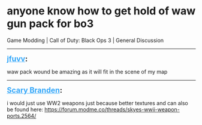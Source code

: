 # anyone know how to get hold of waw gun pack for bo3
Game Modding | Call of Duty: Black Ops 3 | General Discussion

---
<strong style="font-size: 1.4em;"><span style="text-decoration: underline;text-decoration-color: #34a7f9;"><span style="color:#34a7f9;">jfuvv</span></span>:</strong>

<p>waw pack wound be amazing as it will fit in the scene of my map</p>

---
<strong style="font-size: 1.4em;"><span style="text-decoration: underline;text-decoration-color: #34a7f9;"><span style="color:#34a7f9;">Scary Branden</span></span>:</strong>

<p>i would just use WW2 weapons just because better textures and can also be found here: <a href="https://forum.modme.co/threads/skyes-wwii-weapon-ports.2564/">https://forum.modme.co/threads/skyes-wwii-weapon-ports.2564/</a></p>
